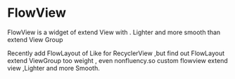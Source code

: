 # FlowView
FlowView is a widget of extend View with .   Lighter and  more smooth than extend View Group     

Recently add FlowLayout of Like for RecyclerView ,but find out  FlowLayout extend ViewGroup too weight , even nonfluency.so  custom flowview extend view ,Lighter and  more Smooth.
